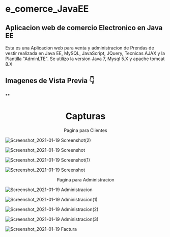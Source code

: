 # e_comerce_JavaEE



## Aplicacion web de comercio Electronico en Java EE 
Esta es una Aplicacion web para venta y administracion de Prendas de vestir realizada en Java EE, MySQL,
JavaScript, JQuery, Tecnicas AJAX y la Plantilla "AdminLTE".
Se utilizo la version Java 7, Mysql 5.X y apache tomcat 8.X

## Imagenes de Vista Previa 👇


**

<h1 align="center"> Capturas</h1>
<p align="center"> Pagina para Clientes</p>


![Screenshot_2021-01-19 Screenshot(2)](https://user-images.githubusercontent.com/56971398/105058611-c8ee3200-5a4c-11eb-9ce6-2464e8888759.jpg)

![Screenshot_2021-01-19 Screenshot](https://user-images.githubusercontent.com/56971398/105058634-cdb2e600-5a4c-11eb-957d-2a28182da715.jpg)

![Screenshot_2021-01-19 Screenshot(1)](https://user-images.githubusercontent.com/56971398/105058647-d0add680-5a4c-11eb-9f24-7511b5c52bf8.jpg)

![Screenshot_2021-01-19 Screenshot](https://user-images.githubusercontent.com/56971398/105058630-cc81b900-5a4c-11eb-88c3-5c130812d8f6.png)




<p align="center"> Pagina para Administracion</p>


![Screenshot_2021-01-19 Administracion](https://user-images.githubusercontent.com/56971398/105058617-cab7f580-5a4c-11eb-81b9-e9bde90a1722.png)

![Screenshot_2021-01-19 Administracion(1)](https://user-images.githubusercontent.com/56971398/105058620-cb508c00-5a4c-11eb-8fc9-e145104674a2.png)

![Screenshot_2021-01-19 Administracion(2)](https://user-images.githubusercontent.com/56971398/105058621-cb508c00-5a4c-11eb-9a57-585e1763b289.png)

![Screenshot_2021-01-19 Administracion(3)](https://user-images.githubusercontent.com/56971398/105058624-cbe92280-5a4c-11eb-9cad-d0503c3cda1c.png)

![Screenshot_2021-01-19 Factura](https://user-images.githubusercontent.com/56971398/105058626-cc81b900-5a4c-11eb-8920-f4e3a06395f6.png)

